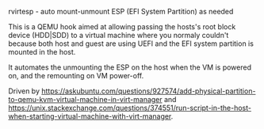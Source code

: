 rvirtesp - auto mount-unmount ESP (EFI System Partition) as needed

This is a QEMU hook aimed at allowing passing the hosts's root block device (HDD|SDD) to a virtual machine where you normaly couldn't because both host and guest are using UEFI and the EFI system partition is mounted in the host.

It automates the unmounting the ESP on the host when the VM is powered on, and the remounting on VM power-off.

Driven by https://askubuntu.com/questions/927574/add-physical-partition-to-qemu-kvm-virtual-machine-in-virt-manager and https://unix.stackexchange.com/questions/374551/run-script-in-the-host-when-starting-virtual-machine-with-virt-manager.
